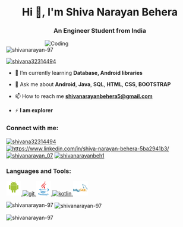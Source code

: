 <h1 align="center">Hi 👋, I'm Shiva Narayan Behera</h1>
<h3 align="center">An Engineer Student from India</h3>
<img align="right" alt="Coding" width="400" src="https://c.tenor.com/NOYF3f82b_gAAAAC/programmer.gif"

<p align="left"> <img src="https://komarev.com/ghpvc/?username=shivanarayan-97&label=Profile%20views&color=0e75b6&style=flat" alt="shivanarayan-97" /> </p>

<p align="left"> <a href="https://twitter.com/shivana32314494" target="blank"><img src="https://img.shields.io/twitter/follow/shivana32314494?logo=twitter&style=for-the-badge" alt="shivana32314494" /></a> </p>

- 🌱 I’m currently learning **Database, Android libraries**

- 💬 Ask me about **Android**, **Java**, **SQL**, **HTML**, **CSS**, **BOOTSTRAP**

- 📫 How to reach me **shivanarayanbehera5@gmail.com**

- ⚡ **I am explorer**

<h3 align="left">Connect with me:</h3>
<p align="left">
<a href="https://twitter.com/shivana32314494" target="blank"><img align="center" src="https://raw.githubusercontent.com/rahuldkjain/github-profile-readme-generator/master/src/images/icons/Social/twitter.svg" alt="shivana32314494" height="30" width="40" /></a>
<a href="https://linkedin.com/in/https://www.linkedin.com/in/shiva-narayan-behera-5ba2941b3/" target="blank"><img align="center" src="https://raw.githubusercontent.com/rahuldkjain/github-profile-readme-generator/master/src/images/icons/Social/linked-in-alt.svg" alt="https://www.linkedin.com/in/shiva-narayan-behera-5ba2941b3/" height="30" width="40" /></a>
<a href="https://instagram.com/shivanarayan_07" target="blank"><img align="center" src="https://raw.githubusercontent.com/rahuldkjain/github-profile-readme-generator/master/src/images/icons/Social/instagram.svg" alt="shivanarayan_07" height="30" width="40" /></a>
<a href="https://www.hackerrank.com/shivanarayanbeh1" target="blank"><img align="center" src="https://raw.githubusercontent.com/rahuldkjain/github-profile-readme-generator/master/src/images/icons/Social/hackerrank.svg" alt="shivanarayanbeh1" height="30" width="40" /></a>
</p>

<h3 align="left">Languages and Tools:</h3>
<p align="left"> <a href="https://developer.android.com" target="_blank" rel="noreferrer"> <img src="https://raw.githubusercontent.com/devicons/devicon/master/icons/android/android-original-wordmark.svg" alt="android" width="40" height="40"/> </a> <a href="https://git-scm.com/" target="_blank" rel="noreferrer"> <img src="https://www.vectorlogo.zone/logos/git-scm/git-scm-icon.svg" alt="git" width="40" height="40"/> </a> <a href="https://www.java.com" target="_blank" rel="noreferrer"> <img src="https://raw.githubusercontent.com/devicons/devicon/master/icons/java/java-original.svg" alt="java" width="40" height="40"/> </a> <a href="https://kotlinlang.org" target="_blank" rel="noreferrer"> <img src="https://www.vectorlogo.zone/logos/kotlinlang/kotlinlang-icon.svg" alt="kotlin" width="40" height="40"/> </a> <a href="https://www.mysql.com/" target="_blank" rel="noreferrer"> <img src="https://raw.githubusercontent.com/devicons/devicon/master/icons/mysql/mysql-original-wordmark.svg" alt="mysql" width="40" height="40"/> </a> </p>

<p><img align="left" src="https://github-readme-stats.vercel.app/api/top-langs?username=shivanarayan-97&show_icons=true&locale=en&layout=compact" alt="shivanarayan-97" /></p>

<p>&nbsp;<img align="center" src="https://github-readme-stats.vercel.app/api?username=shivanarayan-97&show_icons=true&locale=en" alt="shivanarayan-97" /></p>

<p><img align="center" src="https://github-readme-streak-stats.herokuapp.com/?user=shivanarayan-97&" alt="shivanarayan-97" /></p>
